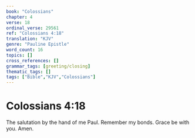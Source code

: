 ```yaml
---
book: "Colossians"
chapter: 4
verse: 18
ordinal_verse: 29561
ref: "Colossians 4:18"
translation: "KJV"
genre: "Pauline Epistle"
word_count: 16
topics: []
cross_references: []
grammar_tags: [greeting/closing]
thematic_tags: []
tags: ["Bible","KJV","Colossians"]
---
```


# Colossians 4:18

The salutation by the hand of me Paul. Remember my bonds. Grace be with you. Amen.
